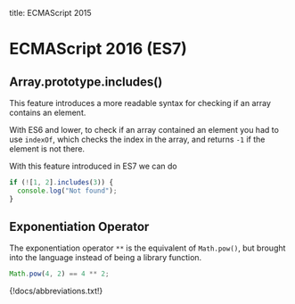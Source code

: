 title: ECMAScript 2015

# ECMAScript 2016 (ES7)

## Array.prototype.includes()

This feature introduces a more readable syntax for checking if an array contains an element.

With ES6 and lower, to check if an array contained an element you had to use `indexOf`, which checks the index in the array, and returns `-1` if the element is not there.

With this feature introduced in ES7 we can do

```js
if (![1, 2].includes(3)) {
  console.log("Not found");
}
```

## Exponentiation Operator

The exponentiation operator `**` is the equivalent of `Math.pow()`, but brought into the language instead of being a library function.

```js
Math.pow(4, 2) == 4 ** 2;
```


{!docs/abbreviations.txt!}


